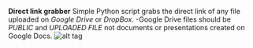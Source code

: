 **Direct link grabber**
Simple Python script grabs the direct link of any file uploaded on *Google Drive* or *DropBox*.
-Google Drive files should be *PUBLIC* and *UPLOADED FILE* not documents or presentations created on Google Docs.
![alt tag](http://s3.postimg.org/rzrenb143/dlink.png)
